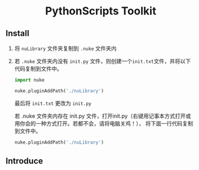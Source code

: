 # <p align='center'>PythonScripts Toolkit</p>
## Install 
1. 将 `nuLibrary` 文件夹复制到 `.nuke` 文件夹内
2. 若 `.nuke` 文件夹内没有 `init.py` 文件，则创建一个`init.txt`文件，并将以下代码复制到文件中。
      ```python
      import nuke

      nuke.pluginAddPath('./nuLibrary')
      ```
      最后将 `init.txt` 更改为 `init.py`
      
      若 .nuke 文件夹内存在 init.py 文件，打开init.py（右键用记事本方式打开或用你会的一种方式打开。若都不会，请将电脑关鸡！），
      将下面一行代码复制到文件中。
      ```python
      nuke.pluginAddPath('./nuLibrary')
      ``` 
      
## Introduce
